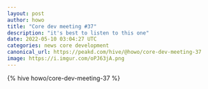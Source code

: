```yaml
---
layout: post
author: howo
title: "Core dev meeting #37"
description: "it's best to listen to this one"
date: 2022-05-10 03:04:27 UTC
categories: news core development
canonical_url: https://peakd.com/hive/@howo/core-dev-meeting-37
image: https://i.imgur.com/oPJ63jA.png
---
```

{% hive howo/core-dev-meeting-37 %}
